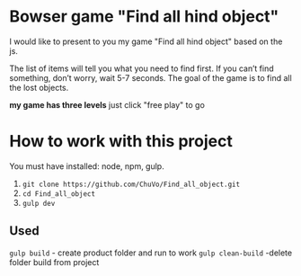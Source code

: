 # Bowser game "Find all hind object"

I would like to present to you my game "Find all hind object" based on the js.

The list of items will tell you what you need to find first.
If you can’t find something, don’t worry, wait 5-7 seconds.
The goal of the game is to find all the lost objects.

**my game has three levels**
just click "free play" to go

# How to work with this project

You must have installed: node, npm, gulp.

1. `git clone https://github.com/ChuVo/Find_all_object.git`
2. `cd Find_all_object`
3. `gulp dev`

## Used

`gulp build` - create product folder and run to work
`gulp clean-build` -delete folder build from project